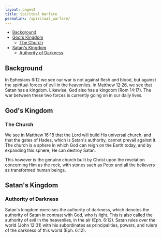 ```yaml
---
layout: pagev2
title: Spiritual Warfare
permalink: /spiritual_warfare/
---
```

- [Background](#background)
- [God's Kingdom](#gods-kingdom)
  - [The Church](#the-church)
- [Satan's Kingdom](#satans-kingdom)
  - [Authority of Darkness](#authority-of-darkness)

## Background

In Ephesians 6:12 we see our war is not against flesh and blood, but against the spiritual forces of evil in the heavenlies. In Matthew 12:26, we see that Satan has a kingdom. Likewise, God also has a kingdom (Rom 14:17). The war between these two forces is currently going on in our daily lives. 

## God's Kingdom

### The Church

We see in Matthew 16:18 that the Lord will build His universal church, and that the gates of Hades, which is Satan's authority, cannot prevail against it. The church is a sphere in which God can reign on the Earth today, and by expanding this sphere, He can destroy Satan.

This however is the genuine church built by Christ upon the revelation concerning Him as the rock, with stones such as Peter and all the believers as transformed human beings. 

## Satan's Kingdom

### Authority of Darkness

Satan's kingdom exercises the authority of darkness, which denotes the authority of Satan in contrast with God, who is light. This is also called the authority of evil in the heavenlies, in the air (Eph. 6:12). Satan rules over the world (John 12:31) with his subordinates as principalities, powers, and rulers of the darkness of this world (Eph. 6:12).